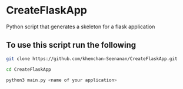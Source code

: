 # CreateFlaskApp
Python script that generates a skeleton for a flask application

## To use this script run the following

```bash
git clone https://github.com/khemchan-Seenanan/CreateFlaskApp.git
```
```bash
cd CreateFlaskApp
```
```bash
python3 main.py <name of your application>
```

